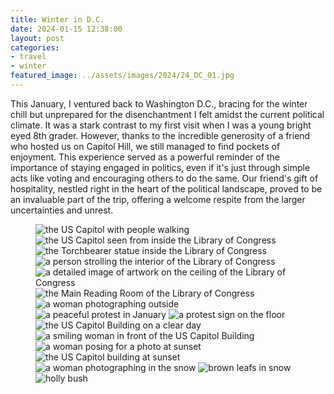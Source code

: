 ```yaml
---
title: Winter in D.C.
date: 2024-01-15 12:38:00
layout: post
categories:
- travel
- winter
featured_image: ../assets/images/2024/24_DC_01.jpg
---
```

This January, I ventured back to Washington D.C., bracing for the winter chill but unprepared for the disenchantment I felt amidst the current political climate. It was a stark contrast to my first visit when I was a young bright eyed 8th grader. However, thanks to the incredible generosity of a friend who hosted us on Capitol Hill, we still managed to find pockets of enjoyment. This experience served as a powerful reminder of the importance of staying engaged in politics, even if it's just through simple acts like voting and encouraging others to do the same. Our friend's gift of hospitality, nestled right in the heart of the political landscape, proved to be an invaluable part of the trip, offering a welcome respite from the larger uncertainties and unrest.

<figure class="masonry">
<img class="two" src="/assets/images/2024/24_DC_01.jpg" alt="the US Capitol with people walking">
<img src="/assets/images/2024/24_DC_02.jpg" alt="the US Capitol seen from inside the Library of Congress">
<img src="/assets/images/2024/24_DC_03.jpg" alt="the Torchbearer statue inside the Library of Congress">
<img src="/assets/images/2024/24_DC_04.jpg" alt="a person strolling the interior of the Library of Congress">
<img src="/assets/images/2024/24_DC_05.jpg" alt="a detailed image of artwork on the ceiling of the Library of Congress">
<img src="/assets/images/2024/24_DC_06.jpg" alt="the Main Reading Room of the Library of Congress">
<img src="/assets/images/2024/24_DC_07.jpg" alt="a woman photographing outside">
<img src="/assets/images/2024/24_DC_18a.jpg" alt="a peaceful protest in January">
<img src="/assets/images/2024/24_DC_18b.jpg" alt="a protest sign on the floor">
<img src="/assets/images/2024/24_DC_08.jpg" alt="the US Capitol Building on a clear day">
<img src="/assets/images/2024/24_DC_09.jpg" alt="a smiling woman in front of the US Capitol Building">
<img src="/assets/images/2024/24_DC_10.jpg" alt="a woman posing for a photo at sunset">
<img src="/assets/images/2024/24_DC_11.jpg" alt="the US Capitol building at sunset">
<img src="/assets/images/2024/24_DC_19.jpg" alt="a woman photographing in the snow">
<img src="/assets/images/2024/24_DC_21.jpg" alt="brown leafs in snow">
<img class="two" src="/assets/images/2024/24_DC_16.jpg" alt="holly bush">

</figure>